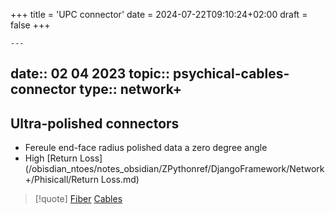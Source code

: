 +++
title = 'UPC connector'
date = 2024-07-22T09:10:24+02:00
draft = false
+++

    ---
date:: 02 04 2023
topic:: psychical-cables-connector
type:: network+
---
## Ultra-polished connectors
- Fereule end-face radius polished data a zero degree angle 
- High [Return Loss](/obisdian_ntoes/notes_obsidian/ZPythonref/DjangoFramework/Network+/Phisicall/Return Loss.md)


>[!quote] [Fiber](/obisdian_ntoes/notes_obsidian/ZPythonref/DjangoFramework/Network+/Phisicall/Fiber.md) [Cables](/obisdian_ntoes/notes_obsidian/ZPythonref/DjangoFramework/Network+/Phisicall/Cables.md)